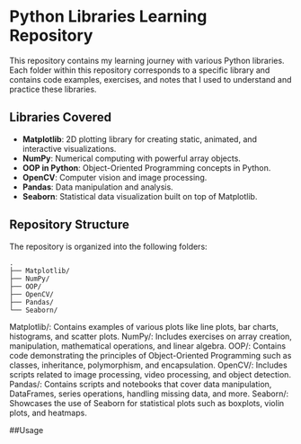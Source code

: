 # Python Libraries Learning Repository

This repository contains my learning journey with various Python libraries. Each folder within this repository corresponds to a specific library and contains code examples, exercises, and notes that I used to understand and practice these libraries.

## Libraries Covered

- **Matplotlib**: 2D plotting library for creating static, animated, and interactive visualizations.
- **NumPy**: Numerical computing with powerful array objects.
- **OOP in Python**: Object-Oriented Programming concepts in Python.
- **OpenCV**: Computer vision and image processing.
- **Pandas**: Data manipulation and analysis.
- **Seaborn**: Statistical data visualization built on top of Matplotlib.

## Repository Structure

The repository is organized into the following folders:

```plaintext
.
├── Matplotlib/
├── NumPy/
├── OOP/
├── OpenCV/
├── Pandas/
└── Seaborn/
```

Matplotlib/: Contains examples of various plots like line plots, bar charts, histograms, and scatter plots.
NumPy/: Includes exercises on array creation, manipulation, mathematical operations, and linear algebra.
OOP/: Contains code demonstrating the principles of Object-Oriented Programming such as classes, inheritance, polymorphism, and encapsulation.
OpenCV/: Includes scripts related to image processing, video processing, and object detection.
Pandas/: Contains scripts and notebooks that cover data manipulation, DataFrames, series operations, handling missing data, and more.
Seaborn/: Showcases the use of Seaborn for statistical plots such as boxplots, violin plots, and heatmaps.

##Usage

